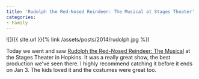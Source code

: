 ```yaml
---
title: 'Rudolph the Red-Nosed Reindeer: The Musical at Stages Theater'
categories:
- Family
---
```


![]({{ site.url }}{% link /assets/posts/2014/rudolph.jpg %})
  



Today we went and saw [Rudolph the Red-Nosed Reindeer: The Musical](http://www.stagestheatre.org/upcoming-shows/02/19/2014/rudolph-red-nosed-reindeer-musical) at the Stages Theater in Hopkins. It was a really great show, the best production we've seen there. I highly recommend catching it before it ends on Jan 3. The kids loved it and the costumes were great too.
